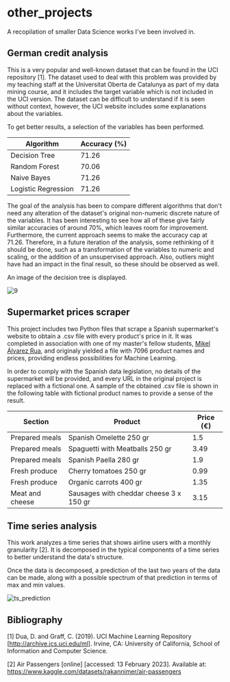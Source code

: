 # other_projects

A recopilation of smaller Data Science works I've been involved in.

## German credit analysis

This is a very popular and well-known dataset that can be found in the UCI repository [1]. The dataset used to deal with this problem was provided by my teaching staff at the Universitat Oberta de Catalunya as part of my data mining course, and it includes the target variable which is not included in the UCI version. The dataset can be difficult to understand if it is seen without context, however, the UCI website includes some explanations about the variables.

To get better results, a selection of the variables has been performed.

|  Algorithm | Accuracy (%) |
| ---------- | ------------ |
| Decision Tree | 71.26 |
| Random Forest | 70.06 |
| Naive Bayes | 71.26 |
| Logistic Regression | 71.26 |

The goal of the analysis has been to compare different algorithms that don't need any alteration of the dataset's original non-numeric discrete nature of the variables.  It has been interesting to see how all of these give fairly similar accuracies of around 70%, which leaves room for improvement. Furthermore, the current approach seems to make the accuracy cap at 71.26. Therefore, in a future iteration of the analysis, some rethinking of it should be done, such as a transformation of the variables to numeric and scaling, or the addition of an unsupervised approach. Also, outliers might have had an impact in the final result, so these should be observed as well.

An image of the decision tree is displayed.

![9](https://user-images.githubusercontent.com/81832365/218502104-980a5a42-aa17-4583-90ef-535189e3ffe5.jpg)


## Supermarket prices scraper

This project includes two Python files that scrape a Spanish supermarket's website to obtain a .csv file with every product's price in it. It was completed in association with one of my master's fellow students, [Mikel Álvarez Rua](https://www.linkedin.com/in/mikel-alvarez-rua/), and originaly yielded a file with 7096 product names and prices, providing endless possibilities for Machine Learning.

In order to comply with the Spanish data legislation, no details of the supermarket will be provided, and every URL in the original project is replaced with a fictional one. A sample of the obtained .csv file is shown in the following table with fictional product names to provide a sense of the result.

| Section | Product | Price (€)|
| ---------- | ------------ | -------- |
| Prepared meals | Spanish Omelette 250 gr | 1.5 |
| Prepared meals | Spaguetti with Meatballs 250 gr | 3.49 |
| Prepared meals | Spanish Paella 280 gr | 1.9 |
| Fresh produce | Cherry tomatoes 250 gr | 0.99 |
| Fresh produce | Organic carrots 400 gr | 1.35 |
| Meat and cheese | Sausages with cheddar cheese 3 x 150 gr | 3.15 |

## Time series analysis

This work analyzes a time series that shows airline users with a monthly granularity [2]. It is decomposed in the typical components of a time series to better understand the data's structure.

Once the data is decomposed, a prediction of the last two years of the data can be made, along with a possible spectrum of that prediction in terms of max and min values.

![ts_prediction](https://user-images.githubusercontent.com/81832365/218500104-261e768a-f393-4cff-a4ae-11a24a24a7b3.png)

## Bibliography

[1] Dua, D. and Graff, C. (2019). UCI Machine Learning Repository [http://archive.ics.uci.edu/ml]. Irvine, CA: University of California, School of Information and Computer Science.

[2] Air Passengers [online] [accessed: 13 February 2023]. Available at: https://www.kaggle.com/datasets/rakannimer/air-passengers
